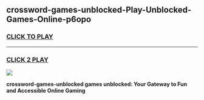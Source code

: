 
## crossword-games-unblocked-Play-Unblocked-Games-Online-p6opo
<h3>
<a href="https://premium76.site?title=crossword-games-unblocked&ref=24A">CLICK TO PLAY</a></h3>
<hr>

<h3>
<a href="https://premium76.site?title=crossword-games-unblocked&ref=24A">CLICK 2 PLAY</a>
  
</h3>

<a href="https://premium76.site?title=crossword-games-unblocked&ref=24A"><img src="https://clearcache.store/games.png"></a>


**crossword-games-unblocked games unblocked: Your Gateway to Fun and Accessible Online Gaming**
